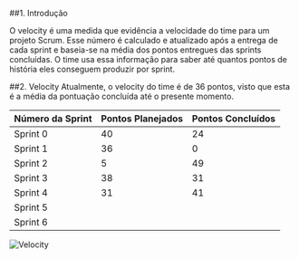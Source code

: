 ##1. Introdução

O velocity é uma medida que evidência a velocidade do time para um projeto Scrum. Esse número é calculado e atualizado após a entrega de cada sprint e baseia-se na média dos pontos entregues das sprints concluídas. O time usa essa informação para saber até quantos pontos de história eles conseguem produzir por sprint.

##2. Velocity
Atualmente, o velocity do time é de 36 pontos, visto que esta é a média da pontuação concluída até o presente momento.

| Número da Sprint | Pontos Planejados | Pontos Concluídos |                  
|------------------|-------------------|-------------------|
|Sprint 0          |40                 |24                 |
|Sprint 1          |36                 |0                  |
|Sprint 2          |5                  |49                 |
|Sprint 3          |38                 |31                 |
|Sprint 4          |31                 |41                 |
|Sprint 5          |                   |                   |
|Sprint 6          |                   |                   |


![Velocity](https://raw.githubusercontent.com/wiki/fga-gpp-mds/2016.2-Time05-SalasFGA/img/velocity.png)    